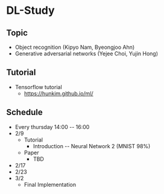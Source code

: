 # DL-Study
## Topic
- Object recognition (Kipyo Nam, Byeongjoo Ahn)
- Generative adversarial networks (Yejee Choi, Yujin Hong)

## Tutorial
- Tensorflow tutorial
    + <https://hunkim.github.io/ml/>

## Schedule
- Every thursday 14:00 -- 16:00
- 2/9
    + Tutorial
        * Introduction -- Neural Network 2 (MNIST 98%)
    + Paper
        * TBD
- 2/17
- 2/23
- 3/2
    + Final Implementation



